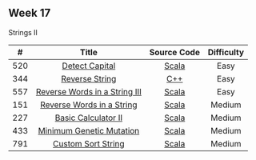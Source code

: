 ## Week 17

Strings II

| # | Title | Source Code | Difficulty |
|:---:|:---:|:---:|:---:|
| 520 | [Detect Capital](https://leetcode-cn.com/problems/detect-capital/) | [Scala](https://github.com/Somainer/stca-weekly-challenge/tree/master/week17/520-detect-capital/detectCapitalUse.scala) | Easy |
| 344 | [Reverse String](https://leetcode-cn.com/problems/reverse-string/) | [C++](https://github.com/Somainer/stca-weekly-challenge/tree/master/week17/344-reverse-string/reverseString.cpp) | Easy |
| 557 | [Reverse Words in a String III](https://leetcode-cn.com/problems/reverse-words-in-a-string-iii/) | [Scala](https://github.com/Somainer/stca-weekly-challenge/tree/master/week17/557-reverse-words-in-a-string-iii/reverseWords.scala) | Easy |
| 151 | [Reverse Words in a String](https://leetcode-cn.com/problems/reverse-words-in-a-string/) | [Scala](https://github.com/Somainer/stca-weekly-challenge/tree/master/week17/151-reverse-words-in-a-string/reverseWords.scala) | Medium |
| 227 | [Basic Calculator II](https://leetcode-cn.com/problems/basic-calculator-ii/) | [Scala](https://github.com/Somainer/stca-weekly-challenge/tree/master/week17/227-basic-calculator-ii/calculate.scala) | Medium |
| 433 | [Minimum Genetic Mutation](https://leetcode-cn.com/problems/minimum-genetic-mutation/) | [Scala](https://github.com/Somainer/stca-weekly-challenge/tree/master/week17/433-minimum-genetic-mutation/minMutation.scala) | Medium |
| 791 | [Custom Sort String](https://leetcode-cn.com/problems/custom-sort-string/) | [Scala](https://github.com/Somainer/stca-weekly-challenge/tree/master/week17/807-custom-sort-string/customSortString.scala) | Medium |

